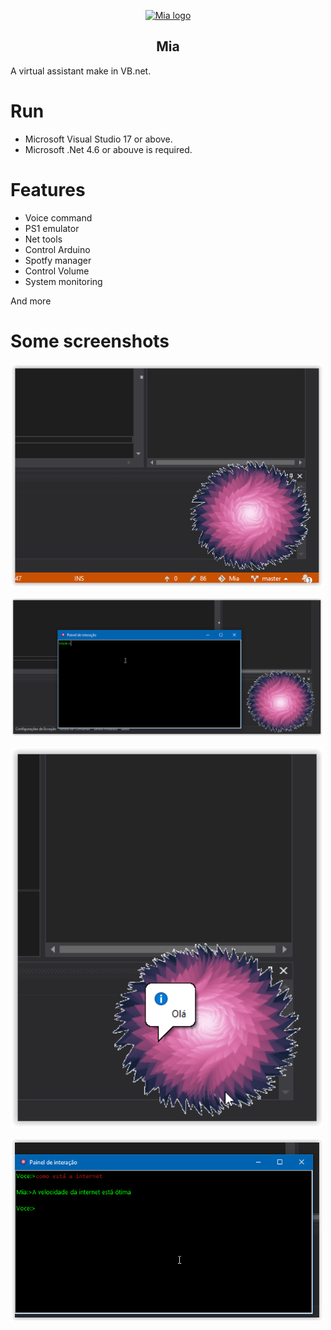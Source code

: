 <p align="center"><a href="#" target="_blank" rel="noopener noreferrer"><img width="500" src="https://raw.githubusercontent.com/ran-j/Mia/master/Mia/giphy.ico" alt="Mia logo"></a></p>

<p align="center">

</p>

<h2 align="center">Mia</h2>

A virtual assistant make in VB.net.

# Run

* Microsoft Visual Studio 17 or above.
* Microsoft .Net 4.6 or abouve is required.

# Features

* Voice command
* PS1 emulator
* Net tools
* Control Arduino
* Spotfy manager
* Control Volume
* System monitoring

And more

# Some screenshots

<img width="500" src="https://raw.githubusercontent.com/ran-j/Mia/master/Mia/screenshots/Screen_Shot7.PNG" alt="sshot"></p>
<img width="500" src="https://raw.githubusercontent.com/ran-j/Mia/master/Mia/screenshots/Screen_Shot6.PNG" alt="sshot"></p>
<img width="500" src="https://raw.githubusercontent.com/ran-j/Mia/master/Mia/screenshots/Screen_Shot5.PNG" alt="sshot"></p>
<img width="500" src="https://raw.githubusercontent.com/ran-j/Mia/master/Mia/screenshots/Screen_Shot4.PNG" alt="sshot"></p>
